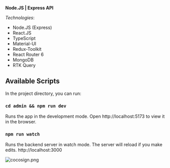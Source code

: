 **Node.JS | Express API**

_Technologies_:
* Node.JS (Express)
* React.JS
* TypeScript
* Material-UI
* Redux-Toolkit
* React Router 6
* MongoDB
* RTK Query


## Available Scripts

In the project directory, you can run:

### `cd admin && npm run dev`

Runs the app in the development mode. Open http://localhost:5173 to view it in the browser.


### `npm run watch`

Runs the backend server in watch mode. The server will reload if you make edits. http://localhost:3000


![cocosign.png](https://mofacode.ir/cocosign.png)




